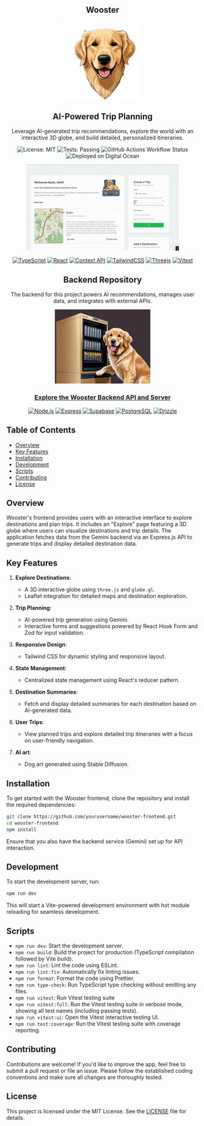 <div align="center">
<h2> Wooster </h2>

<img src="./public/wooster-face-front-no-bg-alt.png" alt="Wooster Logo" width="200"/>

## AI-Powered Trip Planning

Leverage AI-generated trip recommendations, explore the world with an interactive 3D globe, and build detailed, personalized itineraries.

![License: MIT](https://img.shields.io/badge/License-MIT-yellow.svg)
![Tests: Passing](https://img.shields.io/github/actions/workflow/status/joshuaisaact/Wooster/test.yml?branch=main&label=tests&style=flat-square&logo=github)
![GitHub Actions Workflow Status](https://img.shields.io/github/actions/workflow/status/joshuaisaact/wooster/deploy.yml?label=Build%20%26%20Deploy)
![Deployed on Digital Ocean](https://img.shields.io/badge/Deployed%20on-Digital%20Ocean-0070B8?style=flat&logo=digitalocean)

![Demo GIF](./docs/videos/wooster.gif)

[![TypeScript](https://img.shields.io/badge/typescript-%23007ACC.svg?style=for-the-badge&logo=typescript&logoColor=white)](https://www.typescriptlang.org/)
[![React](https://img.shields.io/badge/react-%2320232a.svg?style=for-the-badge&logo=react&logoColor=%2361DAFB)](https://reactjs.org/)
[![Context API](https://img.shields.io/badge/contextapi-%2320232a.svg?style=for-the-badge&logo=react&logoColor=%2361DAFB)](https://reactjs.org/docs/context.html)
[![TailwindCSS](https://img.shields.io/badge/tailwindcss-%2338B2AC.svg?style=for-the-badge&logo=tailwind-css&logoColor=white)](https://tailwindcss.com/)
[![Threejs](https://img.shields.io/badge/threejs-black?style=for-the-badge&logo=three.js&logoColor=white)](https://threejs.org/)
[![Vitest](https://img.shields.io/badge/-Vitest-252529?style=for-the-badge&logo=vitest&logoColor=FCC72B)](https://vitest.dev/)

## Backend Repository

The backend for this project powers AI recommendations, manages user data, and integrates with external APIs.

<img src="./public/wooster-server.png" alt="Wooster Logo" width="250"/>

### [**Explore the Wooster Backend API and Server**](https://github.com/joshuaisaact/Wooster-server/tree/main#)

[![Node.js](https://img.shields.io/badge/node.js-6DA55F?style=for-the-badge&logo=node.js&logoColor=white)](https://nodejs.org/)
[![Express](https://img.shields.io/badge/express.js-%23404d59.svg?style=for-the-badge&logo=express&logoColor=%2361DAFB)](https://expressjs.com/)
[![Supabase](https://img.shields.io/badge/supabase-3ECF8E?style=for-the-badge&logo=supabase&logoColor=white)](https://supabase.com/)
[![PostgreSQL](https://img.shields.io/badge/postgresql-%23316192.svg?style=for-the-badge&logo=postgresql&logoColor=white)](https://www.postgresql.org/)
[![Drizzle](https://img.shields.io/badge/drizzle-C5F74F?style=for-the-badge&logo=drizzle&logoColor=black)](https://orm.drizzle.team/)

</div>

## Table of Contents

- [Overview](#overview)
- [Key Features](#key-features)
- [Installation](#installation)
- [Development](#development)
- [Scripts](#scripts)
- [Contributing](#contributing)
- [License](#license)

## Overview

Wooster's frontend provides users with an interactive interface to explore destinations and plan trips. It includes an "Explore" page featuring a 3D globe where users can visualize destinations and trip details. The application fetches data from the Gemini backend via an Express.js API to generate trips and display detailed destination data.

## Key Features

1. **Explore Destinations**:

   - A 3D interactive globe using `three.js` and `globe.gl`.
   - Leaflet integration for detailed maps and destination exploration.

2. **Trip Planning**:

   - AI-powered trip generation using Gemini.
   - Interactive forms and suggestions powered by React Hook Form and Zod for input validation.

3. **Responsive Design**:

   - Tailwind CSS for dynamic styling and responsive layout.

4. **State Management**:

   - Centralized state management using React's reducer pattern.

5. **Destination Summaries**:

   - Fetch and display detailed summaries for each destination based on AI-generated data.

6. **User Trips**:

   - View planned trips and explore detailed trip itineraries with a focus on user-friendly navigation.

7. **AI art**:

   - Dog art generated using Stable Diffusion.

## Installation

To get started with the Wooster frontend, clone the repository and install the required dependencies:

```bash
git clone https://github.com/yourusername/wooster-frontend.git
cd wooster-frontend
npm install
```

Ensure that you also have the backend service (Gemini) set up for API interaction.

## Development

To start the development server, run:

```bash
npm run dev
```

This will start a Vite-powered development environment with hot module reloading for seamless development.

## Scripts

- `npm run dev`: Start the development server.
- `npm run build`: Build the project for production (TypeScript compilation followed by Vite build).
- `npm run lint`: Lint the code using ESLint.
- `npm run lint:fix`: Automatically fix linting issues.
- `npm run format`: Format the code using Prettier.
- `npm run type-check`: Run TypeScript type checking without emitting any files.
- `npm run vitest`: Run Vitest testing suite
- `npm run vitest:full`: Run the Vitest testing suite in verbose mode, showing all test names (including passing tests).
- `npm run vitest:ui`: Open the Vitest interactive testing UI.
- `npm run test:coverage`: Run the Vitest testing suite with coverage reporting.

## Contributing

Contributions are welcome! If you'd like to improve the app, feel free to submit a pull request or file an issue. Please follow the established coding conventions and make sure all changes are thoroughly tested.

## License

This project is licensed under the MIT License. See the [LICENSE](./LICENSE.md) file for details.
